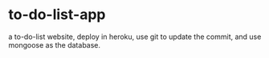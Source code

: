 # to-do-list-app
a to-do-list website, deploy in heroku, use git to update the commit, and use mongoose as the database.
